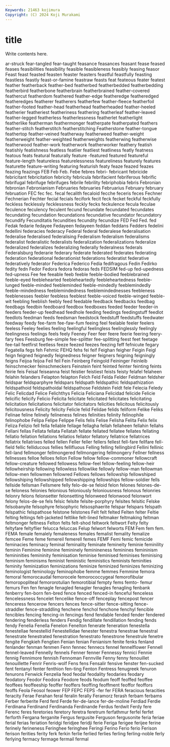 ```yaml
---
Keywords: 21463 kojimura
Copyright: (C) 2024 Koji Murakami
---
```


# title

Write contents here.



ar-struck fear-tangled fear-taught feasance feasances feasant
fease feased feases feasibilities feasibility feasible feasibleness feasibly feasing feasor
Feast feast feasted feasten feaster feasters feastful feastfully feasting feastless
feastly feast-or-famine feastraw feasts feat feateous feater featest feather featherback
feather-bed featherbed featherbedded featherbedding featherbird featherbone featherbrain featherbrained feather-covered feathercut
featherdom feathered feather-edge featheredge featheredged featheredges featherer featherers featherfew feather-fleece
featherfoil feather-footed feather-head featherhead featherheaded feather-heeled featherier featheriest featheriness feathering
featherleaf feather-leaved feather-legged featherless featherlessness featherlet featherlight featherlike featherman feathermonger
featherpate featherpated feathers feather-stitch featherstitch featherstitching Featherstone feather-tongue feathertop feather-veined
featherway featherweed feather-weight featherweight feather-weighted featherweights featherwing featherwise featherwood feather-work
featherwork featherworker feathery featish featishly featishness featless featlier featliest featliness
featly featness featous feats featural featurally feature -featured featured featureful
feature-length featureless featurelessness featureliness featurely features featurette feature-writing featuring featurish
featy feaze feazed feazes feazing feazings FEB Feb Feb. Febe
febres febri- febricant febricide febricitant febricitation febricity febricula febrifacient febriferous
febrific febrifugal febrifuge febrifuges febrile febrility febriphobia febris Febronian febronian
Febronianism Februaries februaries Februarius February february februation FEC fec fec.
fecal fecalith fecaloid fecche feceris feces Fechner Fechnerian Fechter fecial
fecials fecifork fecit feck fecket feckful feckfully feckless fecklessly fecklessness
feckly fecks feckulence fecula feculae feculence feculency feculent fecund fecundate
fecundated fecundates fecundating fecundation fecundations fecundative fecundator fecundatory fecundify Fecunditatis
fecundities fecundity fecundize FED Fed Fed. fed Fedak fedarie fedayee
Fedayeen fedayeen feddan feddans Fedders fedelini fedellini federacies federacy Federal
federal federalese federalisation federalise federalised federalising Federalism federalism federalisms federalist
federalistic federalists federalization federalizations federalize federalized federalizes federalizing federally federalness
federals Federalsburg federarie federary federate federated federates federating federation federational
federationist federations federatist federative federatively federator Federica Federico Fedia fedifragous
Fedin Fedirko fedity fedn Fedor Fedora fedora fedoras feds FEDSIM
fed-up fed-upedness fed-upness Fee fee feeable feeb feeble feeble-bodied feeblebrained
feeble-eyed feeblehearted feebleheartedly feebleheartedness feeble-lunged feeble-minded feebleminded feeble-mindedly feeblemindedly feeble-mindedness
feeblemindedness feeblemindednesses feebleness feeblenesses feebler feebless feeblest feeble-voiced feeble-winged feeble-wit
feebling feeblish feebly feed feedable feedback feedbacks feedbag feedbags feedbin
feedboard feedbox feedboxes feeded feeder feeder-in feeders feeder-up feedhead feedhole
feeding feedings feedingstuff feedlot feedlots feedman feeds feedsman feedstock feedstuff
feedstuffs feedwater feedway feedy fee-farm fee-faw-fum feeing feel feelable feeler
feelers feeless Feeley feelies feeling feelingful feelingless feelinglessly feelingly feelingness
feelings feels feely Feeney Feer feer feere feerie feering feery-fary
fees Feesburg fee-simple fee-splitter fee-splitting feest feet feetage fee-tail feetfirst
feetless feeze feezed feezes feezing feff fefnicute fegary Fegatella fegs
feh Fehmic FEHQ fehs fei feif Feighan feigher Feigin Feigl
feign feigned feignedly feignedness feigner feigners feigning feigningly feigns Feijoa
feijoa Feil feil Fein Feinberg Feingold Feininger Feinleib feinschmecker feinschmeckers
Feinstein feint feinted feinter feinting feints feirie feis Feisal feiseanna
feist feistier feistiest feists feisty felafel felaheen felahin felanders Felapton
felapton Felch Feld Felda Felder Feldman feldsher feldspar feldsparphyre feldspars
feldspath feldspathic feldspathization feldspathoid feldspathoidal feldspathose Feldstein Feldt fele Felecia
Feledy Felic Felicdad Felice Felichthys Felicia Feliciana Felicidad felicide Felicie
felicific felicify Felicio Felicita felicitate felicitated felicitates felicitating felicitation felicitations
felicitator felicitators felicities felicitous felicitously felicitousness Felicity felicity Felicle felid
Felidae felids feliform Felike Feliks Felinae feline felinely felineness felines
felinities felinity felinophile felinophobe Felipa Felipe Felippe Felis felis Felise
Felisha Felita Felix felix Feliza Felizio fell fella fellable fellage
fellagha fellah fellaheen fellahin fellahs Fellani fellas Fellata fellata Fellatah
fellate fellated fellatee fellates fellating fellatio fellation fellations fellatios fellator
fellatory fellatrice fellatrices fellatrix fellatrixes felled fellen Feller feller fellers
fellest fell-fare fellfare fell-field fellic felliducous fellies fellifluous Felling felling
fellingbird Fellini fellinic fell-land fellmonger fellmongered fellmongering fellmongery Fellner fellness
fellnesses felloe felloes fellon Fellow fellow fellow-commoner fellowcraft fellow-creature fellowed
fellowess fellow-feel fellow-feeling fellow-heir fellowheirship fellowing fellowless fellowlike fellowly fellow-man
fellowman fellow-men fellowmen fellowred Fellows fellows fellowship fellowshiped fellowshiping fellowshipped
fellowshipping fellowships fellow-soldier fells fellside fellsman Fellsmere felly felo-de-se feloid
felon felones felones-de-se feloness felonies felonious feloniously feloniousness felonous felonries
felonry felons felonsetter felonsetting felonweed felonwood felonwort felony felos-de-se fels
felsic felsite felsite-porphyry felsites felsitic Felske felsobanyite felsophyre felsophyric felsosphaerite
felspar felspars felspath felspathic felspathose felstone felstones Felt felt felted
Felten felter Feltie felting feltings felt-jacketed feltlike felt-lined feltmaker feltmaking
feltman feltmonger feltness Felton felts felt-shod feltwork feltwort Felty felty
feltyfare feltyflier felucca feluccas Felup felwort felworts FEM Fem fem
fem. FEMA female femalely femaleness females femalist femality femalize femcee
Feme feme femereil femerell femes FEMF Femi femic femicide feminacies
feminacy feminal feminality feminate femineity feminie feminility feminin Feminine feminine
femininely feminineness feminines femininism femininities femininity feminisation feminise feminised feminises
feminising feminism feminisms feminist feministic feministics feminists feminities feminity feminization
feminizations feminize feminized feminizes feminizing feminologist feminology feminophobe femme femmes
Femmine femora femoral femorocaudal femorocele femorococcygeal femorofibular femoropopliteal femororotulian femorotibial
fempty fems femto- femur femurs Fen fen fenagle fenagled fenagler
fenagles fenagling fenbank fenberry fen-born fen-bred fence fenced fenced-in fenceful
fenceless fencelessness fencelet fencelike fence-off fenceplay fencepost fencer fenceress fencerow
fencers fences fence-sitter fence-sitting fence-straddler fence-straddling fenchene fenchol fenchone fenchyl
fencible fencibles fencing fencing-in fencings fend fendable fended fender fendered
fendering fenderless fenders Fendig fendillate fendillation fending fends fendy Fenelia
Fenella Fenelon Fenelton fenerate feneration fenestella fenestellae fenestellid Fenestellidae fenester
fenestra fenestrae fenestral fenestrate fenestrated fenestration fenestrato fenestrone fenestrule fenetre
fengite Fengkieh Fengtien Fenian fenian Fenianism fenite fenks fenland fenlander
fenman fenmen Fenn fennec fennecs fennel fennelflower Fennell fennel-leaved Fennelly
fennels Fenner fenner Fennessy fennici Fennie fennig Fennimore fennish Fennoman
Fennville Fenny fenny fenouillet fenouillette Fenrir Fenris-wolf Fens fens Fensalir
fensive fenster fen-sucked fent fentanyl fenter fenthion fen-ting Fenton Fentress
fenugreek fenuron fenurons Fenwick Fenzelia feod feodal feodality feodaries feodary
feodatory Feodor Feodora Feodore feods feodum feoff feoffed feoffee feoffees
feoffeeship feoffer feoffers feoffing feoffment feoffor feoffors feoffs Feola Feosol
feower FEP FEPC FEPS -fer fer FERA feracious feracities feracity
Ferae Ferahan feral feralin ferally Feramorz ferash ferbam ferbams Ferber
ferberite Ferd ferd Ferde fer-de-lance fer-de-moline Ferdiad Ferdie Ferdinana Ferdinand
Ferdinanda Ferdinande Ferdus ferdwit Ferdy fere Ferenc feres feretories feretory
feretra feretrum ferfathmur ferfel ferfet ferforth Fergana ferganite Fergus fergusite
Ferguson fergusonite feria feriae ferial ferias feriation feridgi feridjee feridji
ferie Feriga ferigee ferijee ferine ferinely ferineness Feringhee feringhee Feringi
Ferino Ferio ferio Ferison ferison ferities ferity ferk ferkin ferlie
ferlied ferlies ferling ferling-noble ferly ferlying fermacy fermage fermail fermal
